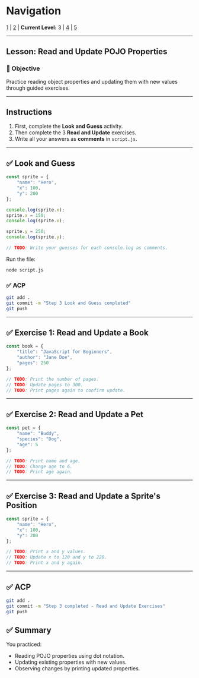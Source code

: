 # Navigation
[1](./lesson-4-pojo-lv1.md) | [2](./lesson-4-pojo-lv2.md) | **Current Level:** 3 | [4](./lesson-4-pojo-lv4.md) | [5](./lesson-4-pojo-lv5.md)

---

## Lesson: Read and Update POJO Properties

### 🎯 Objective

Practice reading object properties and updating them with new values through guided exercises.

---

## **Instructions**

1. First, complete the **Look and Guess** activity.
2. Then complete the 3 **Read and Update** exercises.
3. Write all your answers as **comments** in `script.js`.

---

## ✅ **Look and Guess**

```js
const sprite = {
    "name": "Hero",
    "x": 100,
    "y": 200
};

console.log(sprite.x);
sprite.x = 150;
console.log(sprite.x);

sprite.y = 250;
console.log(sprite.y);

// TODO: Write your guesses for each console.log as comments.
```

Run the file:

```bash
node script.js
```

### ✅ **ACP**

```bash
git add .
git commit -m "Step 3 Look and Guess completed"
git push
```

---

## ✅ **Exercise 1: Read and Update a Book**

```js
const book = {
    "title": "JavaScript for Beginners",
    "author": "Jane Doe",
    "pages": 250
};

// TODO: Print the number of pages.
// TODO: Update pages to 300.
// TODO: Print pages again to confirm update.
```

---

## ✅ **Exercise 2: Read and Update a Pet**

```js
const pet = {
    "name": "Buddy",
    "species": "Dog",
    "age": 5
};

// TODO: Print name and age.
// TODO: Change age to 6.
// TODO: Print age again.
```

---

## ✅ **Exercise 3: Read and Update a Sprite's Position**

```js
const sprite = {
    "name": "Hero",
    "x": 100,
    "y": 200
};

// TODO: Print x and y values.
// TODO: Update x to 120 and y to 220.
// TODO: Print x and y again.
```

---

## ✅ **ACP**

```bash
git add .
git commit -m "Step 3 completed - Read and Update Exercises"
git push
```

## ✅ **Summary**

You practiced:

* Reading POJO properties using dot notation.
* Updating existing properties with new values.
* Observing changes by printing updated properties. 